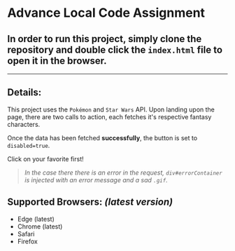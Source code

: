 # Advance Local Code Assignment

## In order to run this project, simply clone the repository and double click the `index.html` file to open it in the browser.

___

## **Details**:

This project uses the `Pokémon` and `Star Wars` API. Upon landing upon the page, there are two calls to action, each fetches it's respective fantasy characters.

Once the data has been fetched **successfully**, the button is set to  `disabled=true`.

Click on your favorite first!

> _In the case there there is an error in the request, `div#errorContainer` is injected with an error message and a sad `.gif`._

## **Supported Browsers:** _(latest version)_
* Edge (latest)
* Chrome (latest)
* Safari
* Firefox
